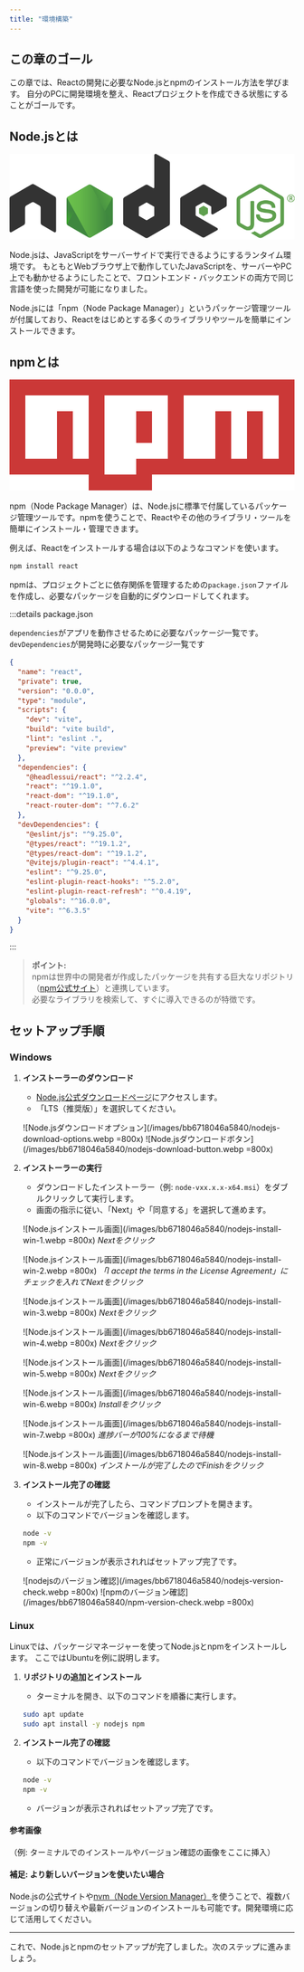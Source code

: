 ```yaml
---
title: "環境構築"
---
```


## この章のゴール

この章では、Reactの開発に必要なNode.jsとnpmのインストール方法を学びます。
自分のPCに開発環境を整え、Reactプロジェクトを作成できる状態にすることがゴールです。

## Node.jsとは

![Node.jsロゴ](/images/bb6718046a5840/nodejs-logo-dark.webp)

Node.jsは、JavaScriptをサーバーサイドで実行できるようにするランタイム環境です。
もともとWebブラウザ上で動作していたJavaScriptを、サーバーやPC上でも動かせるようにしたことで、フロントエンド・バックエンドの両方で同じ言語を使った開発が可能になりました。

Node.jsには「npm（Node Package Manager）」というパッケージ管理ツールが付属しており、Reactをはじめとする多くのライブラリやツールを簡単にインストールできます。

## npmとは

![npmロゴ](/images/bb6718046a5840/npm-logo.webp)

npm（Node Package Manager）は、Node.jsに標準で付属しているパッケージ管理ツールです。npmを使うことで、Reactやその他のライブラリ・ツールを簡単にインストール・管理できます。

例えば、Reactをインストールする場合は以下のようなコマンドを使います。

```sh
npm install react
```

npmは、プロジェクトごとに依存関係を管理するための`package.json`ファイルを作成し、必要なパッケージを自動的にダウンロードしてくれます。

:::details package.json

`dependencies`がアプリを動作させるために必要なパッケージ一覧です。
`devDependencies`が開発時に必要なパッケージ一覧です

```json:package.json
{
  "name": "react",
  "private": true,
  "version": "0.0.0",
  "type": "module",
  "scripts": {
    "dev": "vite",
    "build": "vite build",
    "lint": "eslint .",
    "preview": "vite preview"
  },
  "dependencies": {
    "@headlessui/react": "^2.2.4",
    "react": "^19.1.0",
    "react-dom": "^19.1.0",
    "react-router-dom": "^7.6.2"
  },
  "devDependencies": {
    "@eslint/js": "^9.25.0",
    "@types/react": "^19.1.2",
    "@types/react-dom": "^19.1.2",
    "@vitejs/plugin-react": "^4.4.1",
    "eslint": "^9.25.0",
    "eslint-plugin-react-hooks": "^5.2.0",
    "eslint-plugin-react-refresh": "^0.4.19",
    "globals": "^16.0.0",
    "vite": "^6.3.5"
  }
}
```
:::

> **ポイント:**  
> npmは世界中の開発者が作成したパッケージを共有する巨大なリポジトリ（[npm公式サイト](https://www.npmjs.com/)）と連携しています。  
> 必要なライブラリを検索して、すぐに導入できるのが特徴です。

## セットアップ手順

### Windows

1. **インストーラーのダウンロード**
   - [Node.js公式ダウンロードページ](https://nodejs.org/ja/download/)にアクセスします。
   - 「LTS（推奨版）」を選択してください。

   ![Node.jsダウンロードオプション](/images/bb6718046a5840/nodejs-download-options.webp =800x)
   ![Node.jsダウンロードボタン](/images/bb6718046a5840/nodejs-download-button.webp =800x)

2. **インストーラーの実行**
   - ダウンロードしたインストーラー（例: `node-vxx.x.x-x64.msi`）をダブルクリックして実行します。
   - 画面の指示に従い、「Next」や「同意する」を選択して進めます。

   ![Node.jsインストール画面](/images/bb6718046a5840/nodejs-install-win-1.webp =800x)
   *Nextをクリック*

   ![Node.jsインストール画面](/images/bb6718046a5840/nodejs-install-win-2.webp =800x)
   *「I accept the terms in the License Agreement」にチェックを入れてNextをクリック*

   ![Node.jsインストール画面](/images/bb6718046a5840/nodejs-install-win-3.webp =800x)
   *Nextをクリック*

   ![Node.jsインストール画面](/images/bb6718046a5840/nodejs-install-win-4.webp =800x)
   *Nextをクリック*

   ![Node.jsインストール画面](/images/bb6718046a5840/nodejs-install-win-5.webp =800x)
   *Nextをクリック*

   ![Node.jsインストール画面](/images/bb6718046a5840/nodejs-install-win-6.webp =800x)
   *Installをクリック*

   ![Node.jsインストール画面](/images/bb6718046a5840/nodejs-install-win-7.webp =800x)
   *進捗バーが100%になるまで待機*

   ![Node.jsインストール画面](/images/bb6718046a5840/nodejs-install-win-8.webp =800x)
   *インストールが完了したのでFinishをクリック*

3. **インストール完了の確認**
   - インストールが完了したら、コマンドプロンプトを開きます。
   - 以下のコマンドでバージョンを確認します。

   ```sh
   node -v
   npm -v
   ```

   - 正常にバージョンが表示されればセットアップ完了です。

   ![nodejsのバージョン確認](/images/bb6718046a5840/nodejs-version-check.webp =800x)
   ![npmのバージョン確認](/images/bb6718046a5840/npm-version-check.webp =800x)

### Linux

Linuxでは、パッケージマネージャーを使ってNode.jsとnpmをインストールします。
ここではUbuntuを例に説明します。

1. **リポジトリの追加とインストール**
   - ターミナルを開き、以下のコマンドを順番に実行します。

   ```sh
   sudo apt update
   sudo apt install -y nodejs npm
   ```

2. **インストール完了の確認**
   - 以下のコマンドでバージョンを確認します。

   ```sh
   node -v
   npm -v
   ```
   - バージョンが表示されればセットアップ完了です。

#### 参考画像
（例: ターミナルでのインストールやバージョン確認の画像をここに挿入）

#### 補足: より新しいバージョンを使いたい場合
Node.jsの公式サイトや[nvm（Node Version Manager）](https://github.com/nvm-sh/nvm)を使うことで、複数バージョンの切り替えや最新バージョンのインストールも可能です。開発環境に応じて活用してください。

---

これで、Node.jsとnpmのセットアップが完了しました。次のステップに進みましょう。


